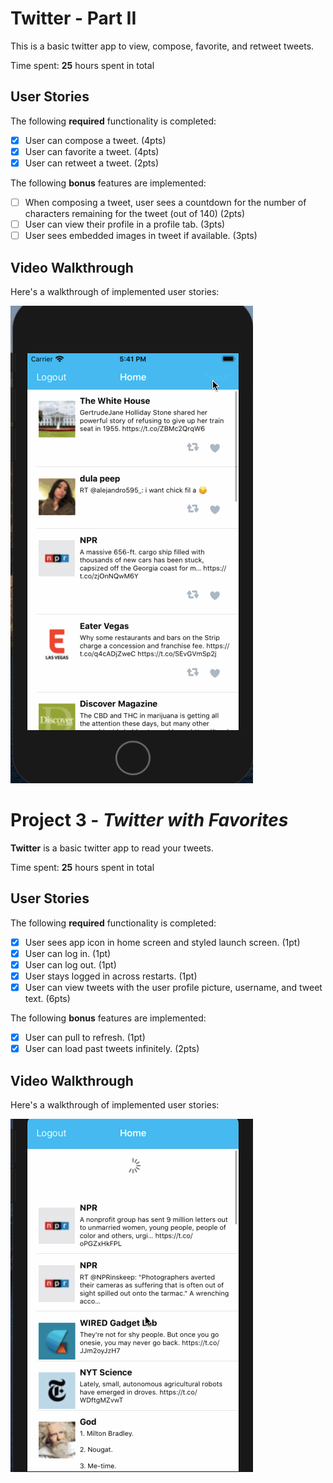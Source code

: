 # Twitter - Part II

This is a basic twitter app to view, compose, favorite, and retweet tweets.

Time spent: **25** hours spent in total

## User Stories

The following **required** functionality is completed:

- [x] User can compose a tweet. (4pts)
- [x] User can favorite a tweet. (4pts)
- [x] User can retweet a tweet. (2pts)

The following **bonus** features are implemented:

- [ ] When composing a tweet, user sees a countdown for the number of characters remaining for the tweet (out of 140) (2pts)
- [ ] User can view their profile in a profile tab. (3pts)
- [ ] User sees embedded images in tweet if available. (3pts)

## Video Walkthrough

Here's a walkthrough of implemented user stories:

<img src='https://github.com/jtmlock/TwitterwFavorites/blob/master02/TwitterWalkthroughwFavs.gif' title='Video Walkthrough' width='' alt='Video Walkthrough' />

# Project 3 - *Twitter with Favorites*

**Twitter** is a basic twitter app to read your tweets.

Time spent: **25** hours spent in total

## User Stories

The following **required** functionality is completed:

- [x] User sees app icon in home screen and styled launch screen. (1pt)
- [x] User can log in. (1pt)
- [x] User can log out. (1pt)
- [x] User stays logged in across restarts. (1pt)
- [x] User can view tweets with the user profile picture, username, and tweet text. (6pts)

The following **bonus** features are implemented:

- [x] User can pull to refresh. (1pt)
- [x] User can load past tweets infinitely. (2pts)

## Video Walkthrough

Here's a walkthrough of implemented user stories:

<img src='https://github.com/jtmlock/TwitterwFavorites/blob/master02/TwitterWalkthrough.gif' title='Video Walkthrough' width='' alt='Video Walkthrough' />

